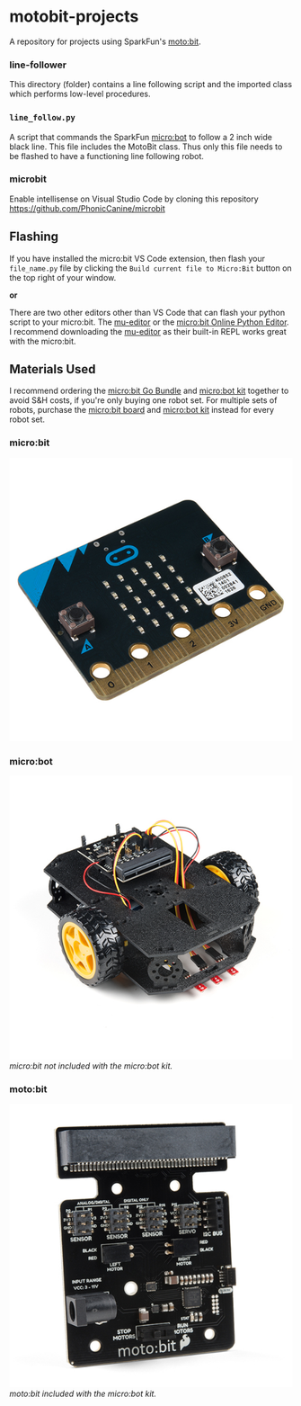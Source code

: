# motobit-projects

A repository for projects using SparkFun's [moto:bit](https://www.sparkfun.com/products/15713).

### line-follower

This directory (folder) contains a line following script and the imported class which performs low-level procedures.

### `line_follow.py`

A script that commands the SparkFun [micro:bot](https://www.sparkfun.com/products/16275) to follow a 2 inch wide black line. This file includes the MotoBit class. Thus only this file needs to be flashed to have a functioning line following robot.

### microbit

Enable intellisense on Visual Studio Code by cloning this repository https://github.com/PhonicCanine/microbit

## Flashing

If you have installed the micro:bit VS Code extension, then flash your `file_name.py` file by clicking the `Build current file to Micro:Bit` button on the top right of your window.

**or**

There are two other editors other than VS Code that can flash your python script to your micro:bit. The [mu-editor](https://codewith.mu/en/tutorials/1.0/microbit) or the [micro:bit Online Python Editor](https://python.microbit.org/v/2.0). I recommend downloading the [mu-editor](https://codewith.mu/en/tutorials/1.0/microbit) as their built-in REPL works great with the micro:bit.

## Materials Used

I recommend ordering the [micro:bit Go Bundle](https://www.sparkfun.com/products/14336) and [micro:bot kit](https://www.sparkfun.com/products/16275) together to avoid S&H costs, if you're only buying one robot set. For multiple sets of robots, purchase the [micro:bit board](https://www.sparkfun.com/products/14208) and [micro:bot kit](https://www.sparkfun.com/products/16275) instead for every robot set.

### micro:bit

![micro:bit](media/micro-bit.jpg)

### micro:bot

![micro:bot](media/micro-bot.jpg)
_micro:bit not included with the micro:bot kit._

### moto:bit

![moto:bit](media/moto-bit.jpg)
_moto:bit included with the micro:bot kit._

